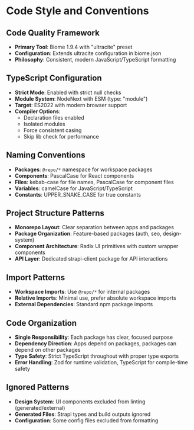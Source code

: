 # Code Style and Conventions

## Code Quality Framework
- **Primary Tool**: Biome 1.9.4 with "ultracite" preset
- **Configuration**: Extends ultracite configuration in biome.json
- **Philosophy**: Consistent, modern JavaScript/TypeScript formatting

## TypeScript Configuration
- **Strict Mode**: Enabled with strict null checks
- **Module System**: NodeNext with ESM (type: "module")
- **Target**: ES2022 with modern browser support
- **Compiler Options**:
  - Declaration files enabled
  - Isolated modules
  - Force consistent casing
  - Skip lib check for performance

## Naming Conventions
- **Packages**: `@repo/*` namespace for workspace packages
- **Components**: PascalCase for React components
- **Files**: kebab-case for file names, PascalCase for component files
- **Variables**: camelCase for JavaScript/TypeScript
- **Constants**: UPPER_SNAKE_CASE for true constants

## Project Structure Patterns
- **Monorepo Layout**: Clear separation between apps and packages
- **Package Organization**: Feature-based packages (auth, seo, design-system)
- **Component Architecture**: Radix UI primitives with custom wrapper components
- **API Layer**: Dedicated strapi-client package for API interactions

## Import Patterns
- **Workspace Imports**: Use `@repo/*` for internal packages
- **Relative Imports**: Minimal use, prefer absolute workspace imports
- **External Dependencies**: Standard npm package imports

## Code Organization
- **Single Responsibility**: Each package has clear, focused purpose
- **Dependency Direction**: Apps depend on packages, packages can depend on other packages
- **Type Safety**: Strict TypeScript throughout with proper type exports
- **Error Handling**: Zod for runtime validation, TypeScript for compile-time safety

## Ignored Patterns
- **Design System**: UI components excluded from linting (generated/external)
- **Generated Files**: Strapi types and build outputs ignored
- **Configuration**: Some config files excluded from formatting